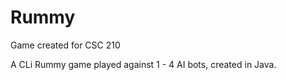 Rummy
==================

Game created for CSC 210

A CLi Rummy game played against 1 - 4 AI bots, created in Java. 
